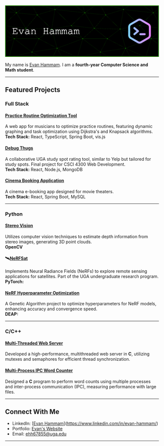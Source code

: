 ![Header Image or Banner](/github-header-image.png)

My name is [Evan Hammam](www.example.com). I am a **fourth-year Computer Science and Math student**. 

---
## Featured Projects

### Full Stack

#### [Practice Routine Optimization Tool](https://github.com/ehh67855/practice-routine-optimization)

A web app for musicians to optimize practice routines, featuring dynamic graphing and task optimization using Dijkstra's and Knapsack algorithms.  
**Tech Stack:** React, TypeScript, Spring Boot, vis.js  

#### [Debug Thugs](https://github.com/Tomtom21/debug-thugs)

A collaborative UGA study spot rating tool, similar to Yelp but tailored for study spots. Final project for CSCI 4300 Web Development.  
**Tech Stack:** React, Node.js, MongoDB  
[](https://github.com/Tomtom21/debug-thugs)

#### [Cinema Booking Application](https://github.com/ehh67855/Cinema)

A cinema e-booking app designed for movie theaters.  
**Tech Stack:** React, Spring Boot, MySQL  
[](https://github.com/ehh67855/Cinema)

---

### Python

#### [Stereo Vision](https://github.com/ehh67855/Sterio-Vision)

Utilizes computer vision techniques to estimate depth information from stereo images, generating 3D point clouds.  
**OpenCV**

#### 🛰[NeRFSat](https://github.com/SmallSatelliteResearchLaboratoryUGA/nerfSat)

Implements Neural Radiance Fields (NeRFs) to explore remote sensing applications for satellites. Part of the UGA undergraduate research program.  
**PyTorch:** 

#### [NeRF Hyperparameter Optimization](https://github.com/ehh67855/nerf-optimization)

A Genetic Algorithm project to optimize hyperparameters for NeRF models, enhancing accuracy and convergence speed.  
**DEAP:**

---

### C/C++

#### [Multi-Threaded Web Server](https://github.com/ehh67855/Web-Server-Threading)

Developed a high-performance, multithreaded web server in **C**, utilizing mutexes and semaphores for efficient thread synchronization.  

#### [Multi-Process IPC Word Counter](https://github.com/ehh67855/Multi-process-and-IPC-word-counter)

Designed a **C** program to perform word counts using multiple processes and inter-process communication (IPC), measuring performance with large files.  

---

## Connect With Me

- LinkedIn: [[Evan Hammam](https://www.linkedin.com/in/evanhammam/)](https://www.linkedin.com/in/evan-hammam/)
- Portfolio: [Evan's Website](https://yourwebsite.com/)
- Email: [ehh67855@uga.edu](ehh67855@uga.edu)
---
